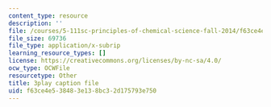 ```yaml
---
content_type: resource
description: ''
file: /courses/5-111sc-principles-of-chemical-science-fall-2014/f63ce4e538483e138bc32d175793e750_caonmXHGB60.srt
file_size: 69736
file_type: application/x-subrip
learning_resource_types: []
license: https://creativecommons.org/licenses/by-nc-sa/4.0/
ocw_type: OCWFile
resourcetype: Other
title: 3play caption file
uid: f63ce4e5-3848-3e13-8bc3-2d175793e750
---
```

